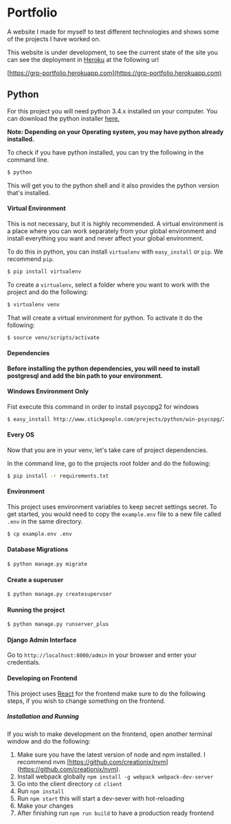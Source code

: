 # Portfolio
A website I made for myself to test different technologies and shows 
some of the projects I have worked on.

This website is under development, to see the current state of the site you 
can see the deployment in [Heroku](https://heroku.com) at the following url

[https://grp-portfolio.herokuapp.com](https://grp-portfolio.herokuapp.com)



## Python

For this project you will need python 3.4.x installed on your computer.
You can download the python installer [here.](https://www.python.org/downloads/)

**Note: Depending on your Operating system, you may have python already installed.**

To check if you have python installed, you can try the following in the command line.

```bash
$ python
```

This will get you to the python shell and it also provides the python version that's installed.

#### Virtual Environment

This is not necessary, but it is highly recommended. A virtual environment is a place where
you can work separately from your global environment and install everything you want and never
affect your global environment.

To do this in python, you can install `virtualenv` with `easy_install` or `pip`. We recommend `pip`.

```bash
$ pip install virtualenv
```

To create a `virtualenv`, select a folder where you want to work with the project and do the following:

 ```bash
 $ virtualenv venv
 ```

 That will create a virtual environment for python. To activate it do the following:

 ```bash
 $ source venv/scripts/activate
 ```

#### Dependencies

**Before installing the python dependencies, you will need to install postgresql
 and add the bin path to your environment.**

#### Windows Environment Only

 Fist execute this command in order to install psycopg2 for windows

 ```bash
 $ easy_install http://www.stickpeople.com/projects/python/win-psycopg/2.6.1/psycopg2-2.6.1.win32-py3.4-pg9.4.4-release.exe
 ```

#### Every OS
 Now that you are in your venv, let's take care of project dependencies.

 In the command line, go to the projects root folder and do the following:

 ```bash
 $ pip install -r requirements.txt
 ```

#### Environment

 This project uses environment variables to keep secret settings secret. To get started, you would need to copy the `example.env` file to a new file called `.env` in the same directory.

 ```bash
 $ cp example.env .env
 ```

#### Database Migrations

 ```bash
 $ python manage.py migrate
 ```

#### Create a superuser

 ```bash
 $ python manage.py createsuperuser
 ```

#### Running the project

 ```bash
 $ python manage.py runserver_plus
 ```

#### Django Admin Interface

 Go to `http://localhost:8000/admin` in your browser and enter your credentials.


#### Developing on Frontend

 This project uses [React](https://facebook.github.io/react/index.html) for the
 frontend make sure to do the following steps, if you wish to change something
 on the frontend.

##### Installation and Running

If you wish to make development on the frontend, open another terminal window and
do the following:

1. Make sure you have the latest version of node and npm installed. I recommend nvm [https://github.com/creationix/nvm] (https://github.com/creationix/nvm).
2. Install webpack globally `npm install -g webpack webpack-dev-server`
3. Go into the client directory `cd client`
3. Run `npm install`
4. Run `npm start` this will start a dev-sever with hot-reloading
5. Make your changes
6. After finishing run `npm run build` to have a production ready frontend
